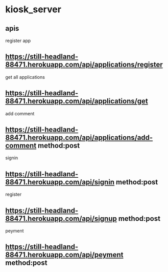 # kiosk_server

## apis

register app

## https://still-headland-88471.herokuapp.com/api/applications/register
get all applications
## https://still-headland-88471.herokuapp.com/api/applications/get
add comment
## https://still-headland-88471.herokuapp.com/api/applications/add-comment   method:post
signin
## https://still-headland-88471.herokuapp.com/api/signin   method:post
register
## https://still-headland-88471.herokuapp.com/api/signup   method:post
peyment
## https://still-headland-88471.herokuapp.com/api/peyment   method:post